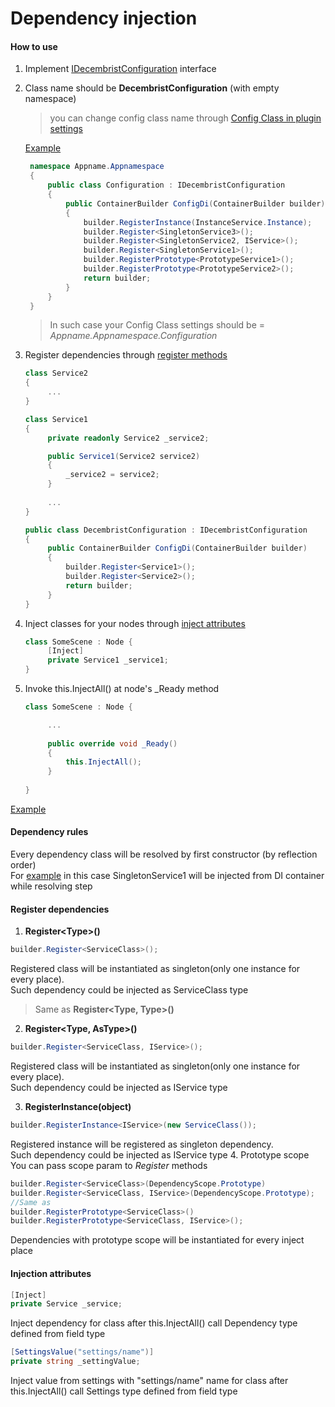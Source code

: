 # Dependency injection

#### How to use
1. Implement [IDecembristConfiguration](https://github.com/decembrist-revolt/godot-decembrist-plugin/blob/master/addons/decembrist_plugin/Di/IDecembristConfiguration.cs) interface
2. Class name should be **DecembristConfiguration** (with empty namespace)
   > you can change config class name through [Config Class in plugin settings](/0.2-beta/settings.md?id=config-classstring)
   
   [Example](https://github.com/decembrist-revolt/godot-decembrist-plugin/blob/master/Example/DecembristConfiguration.cs)
   ```csharp
    namespace Appname.Appnamespace
    {
        public class Configuration : IDecembristConfiguration
        {
            public ContainerBuilder ConfigDi(ContainerBuilder builder)
            {
                builder.RegisterInstance(InstanceService.Instance);
                builder.Register<SingletonService3>();
                builder.Register<SingletonService2, IService>();
                builder.Register<SingletonService1>();
                builder.RegisterPrototype<PrototypeService1>();
                builder.RegisterPrototype<PrototypeService2>();
                return builder;
            }
        }
    }
   ```
   > In such case your Config Class settings should be = _Appname.Appnamespace.Configuration_
   
3. Register dependencies through [register methods](/0.2-beta/di.md?id=register-dependencies)
   ```csharp
   class Service2 
   {
        ...
   }
   
   class Service1
   {
        private readonly Service2 _service2;
   
        public Service1(Service2 service2)
        {
            _service2 = service2;
        }
        
        ...
   }
   
   public class DecembristConfiguration : IDecembristConfiguration
   {
        public ContainerBuilder ConfigDi(ContainerBuilder builder)
        {
            builder.Register<Service1>();
            builder.Register<Service2>();
            return builder;
        }
   }
   ```
4. Inject classes for your nodes through [inject attributes](/0.2-beta/di.md?id=injection-attributes)
   ```csharp
   class SomeScene : Node {
        [Inject]
        private Service1 _service1;
   }
   ```
5. Invoke this.InjectAll() at node's _Ready method
   ```csharp
   class SomeScene : Node {
   
        ...
        
        public override void _Ready()
        {
            this.InjectAll();
        }
        
   }
   ```
[Example](https://github.com/decembrist-revolt/godot-decembrist-plugin/tree/master/Example)

#### Dependency rules
Every dependency class will be resolved by first constructor (by reflection order)  
For [example](https://github.com/decembrist-revolt/godot-decembrist-plugin/blob/master/Example/Service/SingletonService2.cs)
in this case SingletonService1 will be injected from DI container while resolving step
#### Register dependencies
1. **Register\<Type>()**
```csharp
builder.Register<ServiceClass>();
```
Registered class will be instantiated as singleton(only one instance for every place).  
Such dependency could be injected as ServiceClass type
> Same as **Register\<Type, Type>()**

2. **Register\<Type, AsType>()**
```csharp
builder.Register<ServiceClass, IService>();
```
Registered class will be instantiated as singleton(only one instance for every place).  
Such dependency could be injected as IService type

3. **RegisterInstance(object)**
```csharp
builder.RegisterInstance<IService>(new ServiceClass());
```
Registered instance will be registered as singleton dependency.  
Such dependency could be injected as IService type
4. Prototype scope  
You can pass scope param to _Register_ methods
```csharp
builder.Register<ServiceClass>(DependencyScope.Prototype)
builder.Register<ServiceClass, IService>(DependencyScope.Prototype);
//Same as
builder.RegisterPrototype<ServiceClass>()
builder.RegisterPrototype<ServiceClass, IService>();
```
Dependencies with prototype scope will be instantiated for every inject place
#### Injection attributes
```csharp
[Inject]
private Service _service;
```
Inject dependency for class after this.InjectAll() call
Dependency type defined from field type
```csharp
[SettingsValue("settings/name")]
private string _settingValue;
```
Inject value from settings with "settings/name" name for class after this.InjectAll() call
Settings type defined from field type